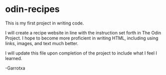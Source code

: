 # odin-recipes

This is my first project in writing code. 

I will create a recipe website in line with the instruction set forth in The Odin Project. 
I hope to become more proficient in writing HTML, including using links, images, and text much better.

I will update this file upon completion of the project to include what I feel I learned. 

-Garrotxa